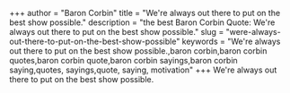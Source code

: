 +++
author = "Baron Corbin"
title = "We're always out there to put on the best show possible."
description = "the best Baron Corbin Quote: We're always out there to put on the best show possible."
slug = "were-always-out-there-to-put-on-the-best-show-possible"
keywords = "We're always out there to put on the best show possible.,baron corbin,baron corbin quotes,baron corbin quote,baron corbin sayings,baron corbin saying,quotes, sayings,quote, saying, motivation"
+++
We're always out there to put on the best show possible.
